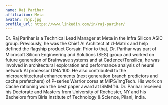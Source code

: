 ```yaml
---
name: Raj Parihar
affiliation: Meta 
avatar: rajp.jpg
profile_url: https://www.linkedin.com/in/raj-parihar/
---
```

Dr. Raj Parihar is a Technical Lead Manager at Meta in the Infra Silicon ASIC group. Previously, he was the Chief AI Architect at d-Matrix and help defined the flagship product Corsair. Prior to that, Dr. Parihar was part of Microsoft Silicon Engineering and Solutions (SES) group and worked on future generation of Brainwave systems and at Cadence/Tensilica, he was involved in architectural exploration and performance analysis of neural network AI processor DNA 100. He also contributed to the microarchitectural enhancements (next generation branch predictors and cache prefetchers) of P-series Warrior cores at MIPS/ImgTech. His work on Cache rationing won the best paper award at ISMM’16. Dr. Parihar received his Doctorate and Masters from University of Rochester, NY and his Bachelors from Birla Institute of Technology & Science, Pilani, India.
